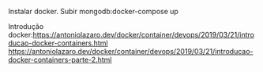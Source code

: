 Instalar docker.
Subir mongodb:docker-compose up

Introdução docker:https://antoniolazaro.dev/docker/container/devops/2019/03/21/introducao-docker-containers.html
https://antoniolazaro.dev/docker/container/devops/2019/03/21/introducao-docker-containers-parte-2.html

